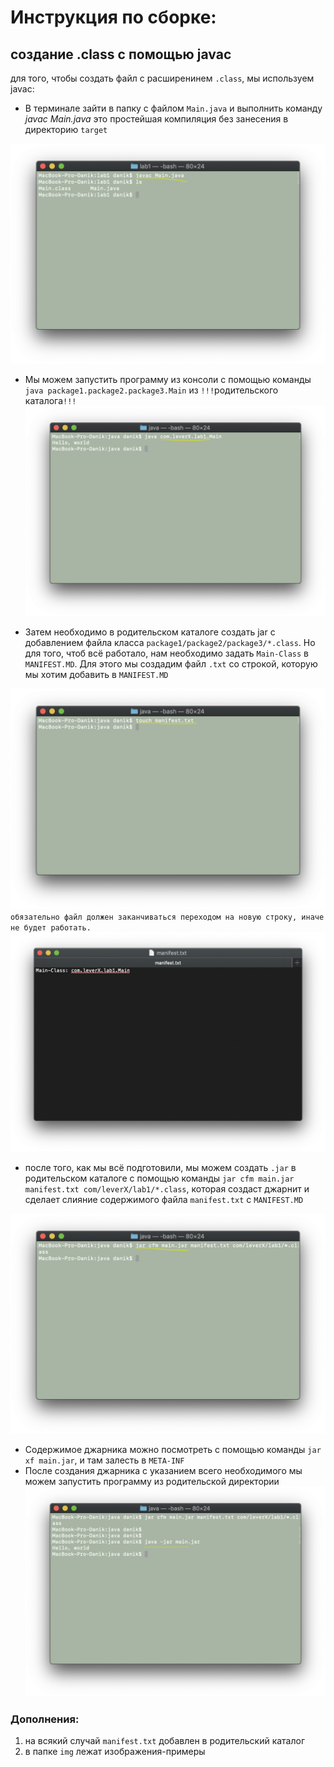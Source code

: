 # Инструкция по сборке:
## создание .class с помощью javac
для того, чтобы создать файл с расширенинем `.class`, мы используем javac:
* В терминале зайти в папку с файлом `Main.java` и выполнить команду *javac Main.java*
это простейшая компиляция без занесения в директорию `target`

![alt text](img/1.png)

* Мы можем запустить программу из конcоли с помощью команды `java package1.package2.package3.Main` из `!!!`родительского каталога`!!!`
![alt text](img/2.png)

*  Затем необходимо в родительском каталоге создать jar c добавлением файла класса `package1/package2/package3/*.class`.
Но для того, чтоб всё работало, нам необходимо задать `Main-Class` в `MANIFEST.MD`. 
Для этого мы создадим файл `.txt` со строкой, которую мы хотим добавить в `MANIFEST.MD`

![alt text](img/3.png)
    `обязательно файл должен заканчиваться переходом на новую строку, иначе не будет работать.`
![alt text](img/4.png)

* после того, как мы всё подготовили, мы можем создать `.jar` в родительском каталоге с помощью команды `jar cfm main.jar manifest.txt com/leverX/lab1/*.class`, 
которая создаст джарнит и сделает слияние содержимого файла `manifest.txt` с `MANIFEST.MD`

![alt text](img/5.png)

* Содержимое джарника можно посмотреть с помощью команды `jar xf main.jar`, и там залесть в `META-INF`
* После создания джарника с указанием всего необходимого мы  можем запустить программу из родительской директории
![alt text](img/6.png)



### Дополнения:
1. на всякий случай `manifest.txt` добавлен в родительский каталог
2. в папке `img` лежат изображения-примеры